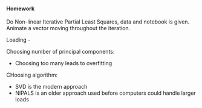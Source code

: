 #### Homework

Do Non-linear Iterative Partial Least Squares, data and notebook is given.
Animate a vector moving throughout the iteration.

Loading - 

Choosing number of principal components:
 - Choosing too many leads to overfitting

CHoosing algorithm:
 - SVD is the modern approach
 - NIPALS is an older approach used before computers could handle larger loads

